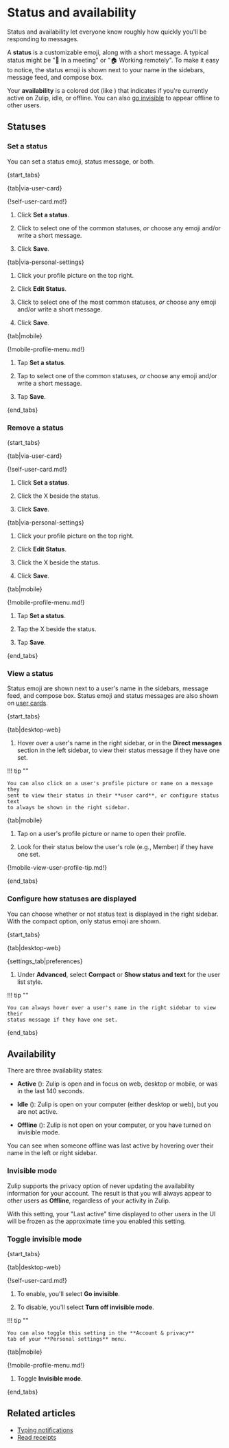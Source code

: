 # Status and availability

Status and availability let everyone know roughly how quickly you'll be
responding to messages.

A **status** is a customizable emoji, along with a short message. A typical
status might be "📅 In a meeting" or "🏠 Working remotely". To make it easy to
notice, the status emoji is shown next to your name in the sidebars, message
feed, and compose box.

Your **availability** is a colored dot (like <span class="indicator green
solid"></span>) that indicates if you're currently active on Zulip, idle,
or offline. You can also [go invisible](#invisible-mode) to appear offline
to other users.

## Statuses

### Set a status

You can set a status emoji, status message, or both.

{start_tabs}

{tab|via-user-card}

{!self-user-card.md!}

1. Click **Set a status**.

1. Click to select one of the common statuses, *or* choose any emoji and/or
   write a short message.

1. Click **Save**.

{tab|via-personal-settings}

1. Click your profile picture on the top right.

1. Click **Edit Status**.

1. Click to select one of the most common statuses, *or* choose any emoji and/or write a short message.

1. Click **Save**.

{tab|mobile}

{!mobile-profile-menu.md!}

1. Tap **Set a status**.

1. Tap to select one of the common statuses, *or* choose any emoji and/or
   write a short message.

1. Tap **Save**.

{end_tabs}

### Remove a status

{start_tabs}

{tab|via-user-card}

{!self-user-card.md!}

1. Click **Set a status**.

1. Click the X beside the status.

1. Click **Save**.

{tab|via-personal-settings}

1. Click your profile picture on the top right.

1. Click **Edit Status**.

1. Click the X beside the status.

1. Click **Save**.

{tab|mobile}

{!mobile-profile-menu.md!}

1. Tap **Set a status**.

1. Tap the X beside the status.

1. Tap **Save**.

{end_tabs}

### View a status

Status emoji are shown next to a user's name in the sidebars, message feed,
and compose box. Status emoji and status messages are also shown on
[user cards](/help/user-cards).

{start_tabs}

{tab|desktop-web}

1. Hover over a user's name in the right sidebar, or in the **Direct messages**
   section in the left sidebar, to view their status message if they have one
   set.

!!! tip ""

    You can also click on a user's profile picture or name on a message they
    sent to view their status in their **user card**, or configure status text
    to always be shown in the right sidebar.

{tab|mobile}

1. Tap on a user's profile picture or name to open their profile.

1. Look for their status below the user's role (e.g., Member) if they have one
   set.

{!mobile-view-user-profile-tip.md!}

{end_tabs}

### Configure how statuses are displayed

You can choose whether or not status text is displayed in the right sidebar.
With the compact option, only status emoji are shown.

{start_tabs}

{tab|desktop-web}

{settings_tab|preferences}

1. Under **Advanced**, select **Compact** or **Show status and text** for the
   user list style.

!!! tip ""

    You can always hover over a user's name in the right sidebar to view their
    status message if they have one set.

{end_tabs}

## Availability

There are three availability states:

* **Active** (<span class="indicator green solid"></span>): Zulip is
  open and in focus on web, desktop or mobile, or was in the last 140
  seconds.

* **Idle** (<span class="indicator orange"></span>): Zulip is open on
  your computer (either desktop or web), but you are not active.

* **Offline** (<span class="indicator grey"></span>): Zulip is not open
  on your computer, or you have turned on invisible mode.

You can see when someone offline was last active by hovering over their
name in the left or right sidebar.

### Invisible mode

Zulip supports the privacy option of never updating the availability
information for your account. The result is that you will always
appear to other users as **Offline**, regardless of your activity in
Zulip.

With this setting, your "Last active" time displayed to other users in
the UI will be frozen as the approximate time you enabled this setting.

### Toggle invisible mode

{start_tabs}

{tab|desktop-web}

{!self-user-card.md!}

1. To enable, you'll select **Go invisible**.

1. To disable, you'll select **Turn off invisible mode**.

!!! tip ""

    You can also toggle this setting in the **Account & privacy**
    tab of your **Personal settings** menu.

{tab|mobile}

{!mobile-profile-menu.md!}

1. Toggle **Invisible mode**.

{end_tabs}

## Related articles

* [Typing notifications](/help/typing-notifications)
* [Read receipts](/help/read-receipts)
